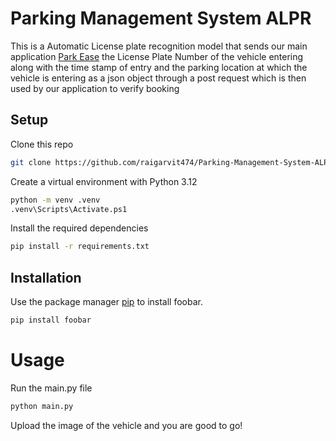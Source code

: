 # Parking Management System ALPR
This is a Automatic License plate recognition model that sends our main application [Park Ease](parkease-nu.vercel.app) the License Plate Number of the vehicle entering along with the time stamp of entry and the parking location at which the vehicle is entering as a json object through a post request which is then used by our application to verify booking

## Setup
Clone this repo

```bash
git clone https://github.com/raigarvit474/Parking-Management-System-ALPR.git
```
Create a virtual environment with Python 3.12

```bash
python -m venv .venv
.venv\Scripts\Activate.ps1
```

Install the required dependencies
```bash
pip install -r requirements.txt
```

## Installation

Use the package manager [pip](https://pip.pypa.io/en/stable/) to install foobar.

```bash
pip install foobar
```

# Usage

Run the main.py file

```bash
python main.py
```
Upload the image of the vehicle and you are good to go!